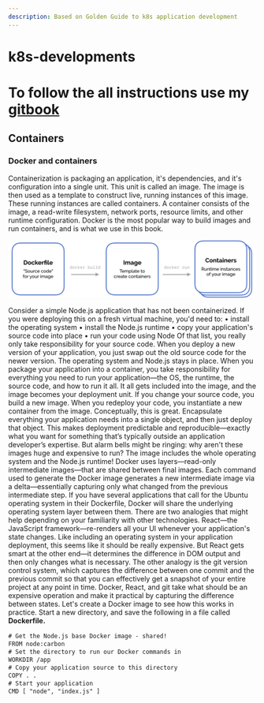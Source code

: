 ```yaml
---
description: Based on Golden Guide to k8s application development
---
```


# k8s-developments


To follow the all instructions use my [gitbook](https://santillanrodriguezcristian.gitbook.io/k8s-development/)
=======
## **Containers**

### Docker and containers

Containerization is packaging an application, it's dependencies, and it's configuration into a single unit. This unit is called an image. The image is then used as a template to construct live, running instances of this image. These running instances are called containers. A container consists of the image, a read-write filesystem, network ports, resource limits, and other runtime configuration. Docker is the most popular way to build images and run containers, and is what we use in this book.

![](.gitbook/assets/screen-shot-2019-10-26-at-6.50.36-pm.png)

Consider a simple Node.js application that has not been containerized. If you were deploying this on a fresh virtual machine, you'd need to: • install the operating system • install the Node.js runtime • copy your application's source code into place • run your code using Node Of that list, you really only take responsibility for your source code. When you deploy a new version of your application, you just swap out the old source code for the newer version. The operating system and Node.js stays in place. When you package your application into a container, you take responsibility for everything you need to run your application—the OS, the runtime, the source code, and how to run it all. It all gets included into the image, and the image becomes your deployment unit. If you change your source code, you build a new image. When you redeploy your code, you instantiate a new container from the image. Conceptually, this is great. Encapsulate everything your application needs into a single object, and then just deploy that object. This makes deployment predictable and reproducible—exactly what you want for something that’s typically outside an application developer’s expertise. But alarm bells might be ringing: why aren't these images huge and expensive to run? The image includes the whole operating system and the Node.js runtime! Docker uses layers—read-only intermediate images—that are shared between final images. Each command used to generate the Docker image generates a new intermediate image via a delta—essentially capturing only what changed from the previous intermediate step. If you have several applications that call for the Ubuntu operating system in their Dockerfile, Docker will share the underlying operating system layer between them. There are two analogies that might help depending on your familiarity with other technologies. React—the JavaScript framework—re-renders all your UI whenever your application's state changes. Like including an operating system in your application deployment, this seems like it should be really expensive. But React gets smart at the other end—it determines the difference in DOM output and then only changes what is necessary. The other analogy is the git version control system, which captures the difference between one commit and the previous commit so that you can effectively get a snapshot of your entire project at any point in time. Docker, React, and git take what should be an expensive operation and make it practical by capturing the difference between states. Let's create a Docker image to see how this works in practice. Start a new directory, and save the following in a file called **Dockerfile.**

```text
# Get the Node.js base Docker image - shared!
FROM node:carbon
# Set the directory to run our Docker commands in
WORKDIR /app
# Copy your application source to this directory
COPY . .
# Start your application
CMD [ "node", "index.js" ]
```


